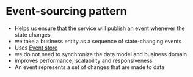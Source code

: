 # Event-sourcing pattern

- Helps us ensure that the service will publish an event whenever the state changes
- we take a business entity as a sequence of state-changing events
- Uses [Event store](./event_store.md)
- we do not need to synchronize the data model and business domain
- improves performance, scalability and responsiveness
- An event represents a set of changes that are made to data